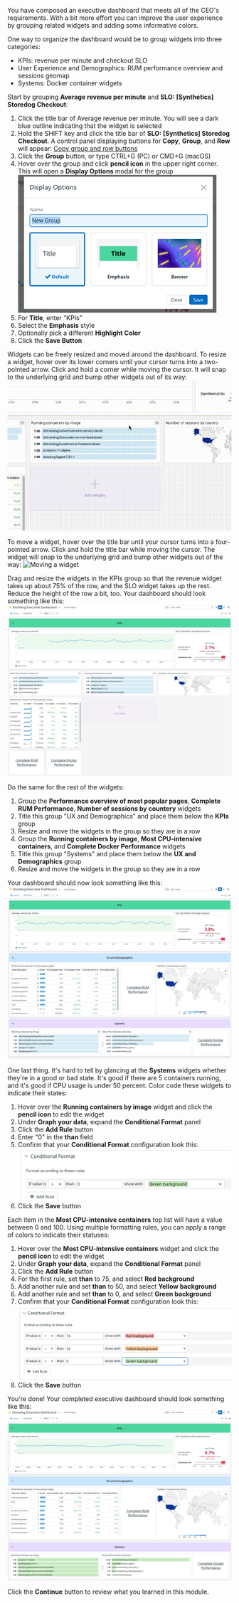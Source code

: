 You have composed an executive dashboard that meets all of the CEO's requirements. With a bit more effort you can improve the user experience by grouping related widgets and adding some informative colors.

One way to organize the dashboard would be to group widgets into three categories:

  - KPIs: revenue per minute and checkout SLO
  - User Experience and Demographics: RUM performance overview and sessions geomap
  - Systems: Docker container widgets

Start by grouping **Average revenue per minute** and **SLO: \[Synthetics\] Storedog Checkout**:
1. Click the title bar of Average revenue per minute. You will see a dark blue outline indicating that the widget is selected
1. Hold the SHIFT key and click the title bar of **SLO: \[Synthetics\] Storedog Checkout**. A control panel displaying buttons for **Copy**, **Group**, and **Row** will appear:
   [Copy group and row buttons](./assets/copy_group_row_buttons.png)
1. Click the **Group** button, or type CTRL+G (PC) or CMD+G (macOS)
1. Hover over the group and click **pencil icon** in the upper right corner. This will open a **Display Options** modal for the group
    ![Widget group display options](./assets/widget_group_display_options.png)
1. For **Title**, enter "KPIs"
1. Select the **Emphasis** style
1. Optionally pick a different **Highlight Color**
1. Click the **Save Button**

Widgets can be freely resized and moved around the dashboard. To resize a widget, hover over its lower corners until your cursor turns into a two-pointed arrow. Click and hold a corner while moving the cursor. It will snap to the underlying grid and bump other widgets out of its way:
![Resizing a widget](./assets/resize_widget.gif)

To move a widget, hover over the title bar until your cursor turns into a four-pointed arrow. Click and hold the title bar while moving the cursor. The widget will snap to the underlying grid and bump other widgets out of the way:
![Moving a widget](./assets/move_widget.gif)

Drag and resize the widgets in the KPIs group so that the revenue widget takes up about 75% of the row, and the SLO widget takes up the rest. Reduce the height of the row a bit, too. Your dashboard should look something like this:
![KPIs group added to dashboard](./assets/kpis_group_dashboard.png)

Do the same for the rest of the widgets:
1. Group the **Performance overview of most popular pages**, **Complete RUM Performance**, **Number of sessions by countery** widgets
1. Title this group "UX and Demographics" and place them below the **KPIs** group
1. Resize and move the widgets in the group so they are in a row
1. Group the **Running containers by image**, **Most CPU-intensive containers**, and **Complete Docker Performance** widgets
1. Title this group "Systems" and place them below the **UX and Demographics** group
1. Resize and move the widgets in the group so they are in a row

Your dashboard should now look something like this:
![Dashboard with better layout](./assets/dashboard_better_layout.png)

One last thing. It's hard to tell by glancing at the **Systems** widgets whether they're in a good or bad state. It's good if there are 5 containers running, and it's good if CPU usage is under 50 percent. Color code these widgets to indicate their states:

1. Hover over the **Running containers by image** widget and click the **pencil icon** to edit the widget
1. Under **Graph your data**, expand the **Conditional Format** panel
1. Click the **Add Rule** button
1. Enter "0" in the **than** field
1. Confirm that your **Conditional Format** configuration look this:
   ![Configuring docker images widget](./assets/configuring_images_widget.png)
1. Click the **Save** button

Each item in the **Most CPU-intensive containers** top list will have a value between 0 and 100. Using multiple formatting rules, you can apply a range of colors to indicate their statuses:

1. Hover over the **Most CPU-intensive containers** widget and click the **pencil icon** to edit the widget
1. Under **Graph your data**, expand the **Conditional Format** panel
1. Click the **Add Rule** button
1. For the first rule, set **than** to 75, and select **Red background** 
1. Add another rule and set **than** to 50, and select **Yellow background** 
1. Add another rule and set **than** to 0, and select **Green background**
1. Confirm that your **Conditional Format** configuration look this:
   ![Configuring docker CPU widget](./assets/configuring_cpu_containers_widget.png)
1. Click the **Save** button

You're done! Your completed executive dashboard should look something like this:
![Completed executive dashboard](./assets/completed_executive_dashboard.png)

Click the **Continue** button to review what you learned in this module.